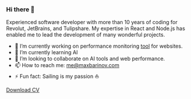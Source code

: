 ### Hi there 👋

Experienced software developer with more than 10 years of coding for Revolut, JetBrains, and Tulipshare. 
My expertise in React and Node.js has enabled me to lead the development of many wonderful projects.

<!--
**mbarinov/mbarinov** is a ✨ _special_ ✨ repository because its `README.md` (this file) appears on your GitHub profile.

Here are some ideas to get you started:
-->

- 🔭 I’m currently working on performance monitoring [tool](http://loado.dev/?ref=github) for websites.
- 🌱 I’m currently learning AI
- 👯 I’m looking to collaborate on AI tools and web performance.
- 📫 How to reach me: [me@maxbarinov.com](mailto:me@maxbarinov.com)
- ⚡ Fun fact: Sailing is my passion ⛵️

[Download CV](https://loado-cdn.fra1.cdn.digitaloceanspaces.com/max_barinov_software_engineer.pdf)
